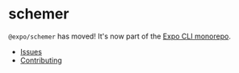 # schemer

`@expo/schemer` has moved! It's now part of the [Expo CLI monorepo](https://github.com/expo/expo-cli).

- [Issues](https://github.com/expo/expo-cli/issues)
- [Contributing](https://github.com/expo/expo-cli/blob/master/CONTRIBUTING.md)
